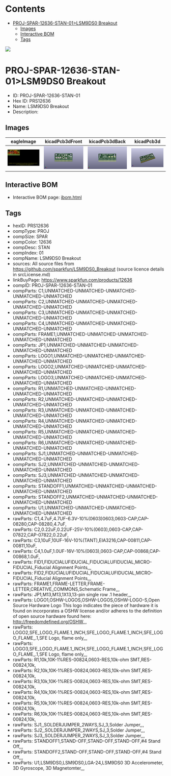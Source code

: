 



Contents
========

* [PROJ-SPAR-12636-STAN-01>LSM9DS0 Breakout](#proj-spar-12636-stan-01lsm9ds0-breakout)
	* [Images](#images)
	* [Interactive BOM](#interactive-bom)
	* [Tags](#tags)
  
![][im]
# PROJ-SPAR-12636-STAN-01>LSM9DS0 Breakout

- ID: PROJ-SPAR-12636-STAN-01
- Hex ID: PRS12636
- Name: LSM9DS0 Breakout
- Description: 

## Images
  
  

|eagleImage|kicadPcb3dFront|kicadPcb3dBack|kicadPcb3d|
| :---: | :---: | :---: | :---: |
|[![eagleImage](eagleImage_140.png)](eagleImage_.png)|[![kicadPcb3dFront](kicadPcb3dFront_140.png)](kicadPcb3dFront_.png)|[![kicadPcb3dBack](kicadPcb3dBack_140.png)](kicadPcb3dBack_.png)|[![kicadPcb3d](kicadPcb3d_140.png)](kicadPcb3d_.png)|

## Interactive BOM

- Interactive BOM page: [ibom.html](kicad/bom/ibom.html)

## Tags

- hexID: PRS12636
- oompType: PROJ
- oompSize: SPAR
- oompColor: 12636
- oompDesc: STAN
- oompIndex: 01
- oompName: LSM9DS0 Breakout
- sources: All source files from https://github.com/sparkfun/LSM9DS0_Breakout (source licence details in srcLicense.md)
- linkBuyPage: https://www.sparkfun.com/products/12636
- oompID: PROJ-SPAR-12636-STAN-01
- oompParts: C1,UNMATCHED-UNMATCHED-UNMATCHED-UNMATCHED-UNMATCHED
- oompParts: C2,UNMATCHED-UNMATCHED-UNMATCHED-UNMATCHED-UNMATCHED
- oompParts: C3,UNMATCHED-UNMATCHED-UNMATCHED-UNMATCHED-UNMATCHED
- oompParts: C4,UNMATCHED-UNMATCHED-UNMATCHED-UNMATCHED-UNMATCHED
- oompParts: FRAME1,UNMATCHED-UNMATCHED-UNMATCHED-UNMATCHED-UNMATCHED
- oompParts: JP1,UNMATCHED-UNMATCHED-UNMATCHED-UNMATCHED-UNMATCHED
- oompParts: LOGO1,UNMATCHED-UNMATCHED-UNMATCHED-UNMATCHED-UNMATCHED
- oompParts: LOGO2,UNMATCHED-UNMATCHED-UNMATCHED-UNMATCHED-UNMATCHED
- oompParts: LOGO3,UNMATCHED-UNMATCHED-UNMATCHED-UNMATCHED-UNMATCHED
- oompParts: R1,UNMATCHED-UNMATCHED-UNMATCHED-UNMATCHED-UNMATCHED
- oompParts: R2,UNMATCHED-UNMATCHED-UNMATCHED-UNMATCHED-UNMATCHED
- oompParts: R3,UNMATCHED-UNMATCHED-UNMATCHED-UNMATCHED-UNMATCHED
- oompParts: R4,UNMATCHED-UNMATCHED-UNMATCHED-UNMATCHED-UNMATCHED
- oompParts: R5,UNMATCHED-UNMATCHED-UNMATCHED-UNMATCHED-UNMATCHED
- oompParts: R6,UNMATCHED-UNMATCHED-UNMATCHED-UNMATCHED-UNMATCHED
- oompParts: SJ1,UNMATCHED-UNMATCHED-UNMATCHED-UNMATCHED-UNMATCHED
- oompParts: SJ2,UNMATCHED-UNMATCHED-UNMATCHED-UNMATCHED-UNMATCHED
- oompParts: SJ3,UNMATCHED-UNMATCHED-UNMATCHED-UNMATCHED-UNMATCHED
- oompParts: STANDOFF1,UNMATCHED-UNMATCHED-UNMATCHED-UNMATCHED-UNMATCHED
- oompParts: STANDOFF2,UNMATCHED-UNMATCHED-UNMATCHED-UNMATCHED-UNMATCHED
- oompParts: U1,UNMATCHED-UNMATCHED-UNMATCHED-UNMATCHED-UNMATCHED
- rawParts: C1,4.7uF,4.7UF-6.3V-10%(0603)0603,0603-CAP,CAP-08280,CAP-08280,4.7uF,
- rawParts: C2,0.22uF,0.22UF-25V-10%(0603),0603-CAP,CAP-07822,CAP-07822,0.22uF,
- rawParts: C3,10uF,10UF-16V-10%(TANT),EIA3216,CAP-00811,CAP-00811,10uF,
- rawParts: C4,1.0uF,1.0UF-16V-10%(0603),0603-CAP,CAP-00868,CAP-00868,1.0uF,
- rawParts: FID1,FIDUCIALUFIDUCIAL,FIDUCIALUFIDUCIAL,MICRO-FIDUCIAL,Fiducial Alignment Points,,,
- rawParts: FID2,FIDUCIALUFIDUCIAL,FIDUCIALUFIDUCIAL,MICRO-FIDUCIAL,Fiducial Alignment Points,,,
- rawParts: FRAME1,FRAME-LETTER,FRAME-LETTER,CREATIVE_COMMONS,Schematic Frame,,,
- rawParts: JP1,M13,M13,1X13,13-pin single row .1 header,,,
- rawParts: LOGO1,OSHW-LOGOS,OSHW-LOGOS,OSHW-LOGO-S,Open Source Hardware Logo This logo indicates the piece of hardware it is found on incorporates a OSHW license and/or adheres to the definition of open source hardware found here: http://freedomdefined.org/OSHW,,,
- rawParts: LOGO2,SFE_LOGO_FLAME.1_INCH,SFE_LOGO_FLAME.1_INCH,SFE_LOGO_FLAME_.1,SFE Logo, flame only,,,
- rawParts: LOGO3,SFE_LOGO_FLAME.1_INCH,SFE_LOGO_FLAME.1_INCH,SFE_LOGO_FLAME_.1,SFE Logo, flame only,,,
- rawParts: R1,10k,10K-1%RES-00824,0603-RES,10k-ohm SMT,RES-00824,10k,
- rawParts: R2,10k,10K-1%RES-00824,0603-RES,10k-ohm SMT,RES-00824,10k,
- rawParts: R3,10k,10K-1%RES-00824,0603-RES,10k-ohm SMT,RES-00824,10k,
- rawParts: R4,10k,10K-1%RES-00824,0603-RES,10k-ohm SMT,RES-00824,10k,
- rawParts: R5,10k,10K-1%RES-00824,0603-RES,10k-ohm SMT,RES-00824,10k,
- rawParts: R6,10k,10K-1%RES-00824,0603-RES,10k-ohm SMT,RES-00824,10k,
- rawParts: SJ1,,SOLDERJUMPER_2WAYS,SJ_3,Solder Jumper,,,
- rawParts: SJ2,,SOLDERJUMPER_2WAYS,SJ_3,Solder Jumper,,,
- rawParts: SJ3,,SOLDERJUMPER_2WAYS,SJ_3,Solder Jumper,,,
- rawParts: STANDOFF1,STAND-OFF,STAND-OFF,STAND-OFF,#4 Stand Off,,,
- rawParts: STANDOFF2,STAND-OFF,STAND-OFF,STAND-OFF,#4 Stand Off,,,
- rawParts: U1,LSM9DS0,LSM9DS0,LGA-24,LSM9DS0 3D Accelerometer, 3D Gyroscope, 3D Magnetomter,,,



[im]: kicadPcb3d_450.png
